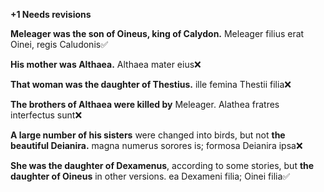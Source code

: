 **+1 Needs revisions**

**Meleager was the son of Oineus, king of Calydon.** Meleager filius erat Oinei, regis Caludonis✅

**His mother was Althaea.** Althaea mater eius❌

**That woman was the daughter of Thestius.** ille femina Thestii filia❌

**The brothers of Althaea were killed by** Meleager. Alathea fratres interfectus sunt❌

**A large number of his sisters** were changed into birds, but not **the beautiful Deianira.** magna numerus sorores is; formosa Deianira ipsa❌

**She was the daughter of Dexamenus**, according to some stories, but **the daughter of Oineus** in other versions. ea Dexameni filia; Oinei filia✅
